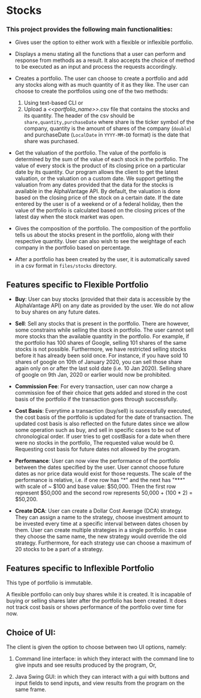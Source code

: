# Stocks

### This project provides the following main functionalities:

- Gives user the option to either work with a flexible or inflexible portfolio.


- Displays a menu stating all the functions that a user can perform and response from methods
  as a result. It also accepts the choice of method to be executed as an input and process the
  requests accordingly.


- Creates a portfolio. The user can choose to create a portfolio and add any stocks along with
  as much quantity of it as they like. The user can choose to create the portfolios using one 
  of the two methods:
  1. Using text-based CLI or
  2. Upload a _<<portfolio_name>>_.csv file that contains the stocks and its quantity.
    The header of the csv should be `share,quantity,purchaseDate` where share is the ticker symbol of the company,
    quantity is the amount of shares of the company (`double`) and purchaseDate (`LocalDate` in `YYYY-MM-DD` format) is the date that share was purchased.


- Get the valuation of the portfolio. The value of the portfolio is determined by the
  sum of the value of each stock in the portfolio. The value of every stock is the product
  of its closing price on a particular date by its quantity. Our program allows the client
  to get the latest valuation, or the valuation on a custom date. We support
  getting the valuation from any dates provided that the data for the stocks is available in the AlphaVantage API.  By default,
  the valuation is done based on the closing price of the stock on a certain date.
  If the date entered by the user is of a weekend or of a federal holiday, then the value of the
  portfolio is calculated based on the closing prices of the latest day when the stock market was
  open.


- Gives the composition of the portfolio. The composition of the portfolio tells us about the
  stocks present in the portfolio, along with their respective quantity. User can also wish to 
  see the weightage of each company in the portfolio based on percentage.


- After a portfolio has been created by the user, it is automatically saved in a csv format in
  `files/stocks` directory.


## Features specific to Flexible Portfolio

- **Buy**: User can buy stocks (provided that their data is accessible by the AlphaVantage API) on any date 
as provided by the user. We do not allow to buy shares on any future dates.


- **Sell**: Sell any stocks that is present in the portfolio. There are however, some constrains while
selling the stock in portfolio. The user cannot sell more stocks than the available quantity in the portfolio. 
For example, if the portfolio has 100 shares of Google, selling 101 shares of the same stocks is not possible. Furthermore, we have restricted
selling stocks before it has already been sold once. For instance, if you have sold 10 shares of google on 10th of January 2020,
you can sell those share again only on or after the last sold date (i.e. 10 Jan 2020). Selling share of google on 
9th Jan, 2020 or earlier would now be prohibited. 


- **Commission Fee**: For every transaction, user can now charge a commission fee of their choice that gets added and 
stored in the cost basis of the portfolio if the transaction goes through successfully.


- **Cost Basis**: Everytime a transaction (buy/sell) is successfully executed, the cost basis of the portfolio
  is updated for the date of transaction. The updated cost basis is also reflected on the future
  dates since we allow some operation such as buy, and sell in specific cases to be out of 
  chronological order. If user tries to get costBasis for a date when there were no stocks in the portfolio, The requested value would be 0.
  Requesting cost basis for future dates not allowed by the program.
  

- **Performance**: User can now view the performance of the portfolio between the dates specified by the user. 
  User cannot choose future dates as nor price data would exist for those requests. The scale of the performance is relative,
  i.e. if one row has "\*" and the next has "\***" with scale of ~ $100 and base value: $50,000. THen the first row 
  represent $50,000 and the second row represents 50,000 + (100 \* 2) = $50,200. 


- **Create DCA**: User can create a Dollar Cost Average (DCA) strategy. They can assign a name to the strategy, choose investment amount to be 
invested every time at a specific interval between dates chosen by them. User can create multiple strategies in a single portfolio. In case they choose the same name, 
the new strategy would override the old strategy. Furthermore, for each strategy use can choose a maximum of 20 stocks to be a part of a strategy.


## Features specific to Inflexible Portfolio

This type of portfolio is immutable. 

A flexible portfolio can only buy shares while it is created. It is incapable of buying  or 
selling shares later after the portfolio has been created. It does not track cost basis or shows 
performance of the portfolio over time for now.



## Choice of UI:

The client is given the option to choose between two UI options, namely: 

1. Command line interface: in which they interact with the command line to give inputs and see results produced by the program, Or,

2. Java Swing GUI: in which they can interact with a gui with buttons and input fields to send inputs, and view results from the program on the same frame.